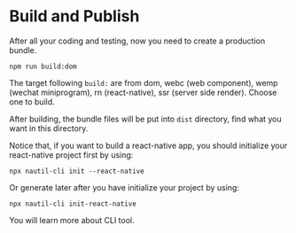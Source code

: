 # Build and Publish

After all your coding and testing, now you need to create a production bundle.

```
npm run build:dom
```

The target following `build:` are from dom, webc (web component), wemp (wechat miniprogram), rn (react-native), ssr (server side render). Choose one to build.

After building, the bundle files will be put into `dist` directory, find what you want in this directory.

Notice that, if you want to build a react-native app, you should initialize your react-native project first by using:

```
npx nautil-cli init --react-native
```

Or generate later after you have initialize your project by using:

```
npx nautil-cli init-react-native
```

You will learn more about CLI tool.
